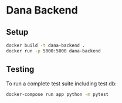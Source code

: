 # Dana Backend

## Setup

```bash
docker build -t dana-backend .
docker run -p 5000:5000 dana-backend
```

## Testing

To run a complete test suite including test db:

```bash
docker-compose run app python -m pytest
```